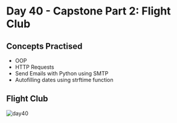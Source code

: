 # Day 40 - Capstone Part 2: Flight Club
## Concepts Practised
- OOP
- HTTP Requests
- Send Emails with Python using SMTP
- Autofilling dates using strftime function
## Flight Club
![day40](https://user-images.githubusercontent.com/98851253/157084913-95f87e5d-c4a3-46c9-872a-9f37feaeec13.gif)
